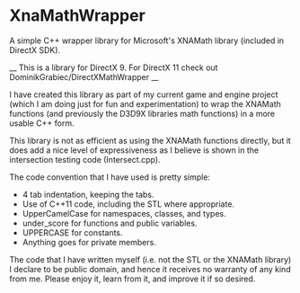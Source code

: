 XnaMathWrapper
==============

A simple C++ wrapper library for Microsoft's XNAMath library (included in DirectX SDK).

__ This is a library for DirectX 9. For DirectX 11 check out DominikGrabiec/DirectXMathWrapper __ 

I have created this library as part of my current game and engine project (which I am doing just for fun and experimentation) to wrap the XNAMath functions (and previously the D3D9X libraries math functions) in a more usable C++ form.

This library is not as efficient as using the XNAMath functions directly, but it does add a nice level of expressiveness as I believe is shown in the intersection testing code (Intersect.cpp).

The code convention that I have used is pretty simple:
* 4 tab indentation, keeping the tabs.
* Use of C++11 code, including the STL where appropriate.
* UpperCamelCase for namespaces, classes, and types.
* under_score for functions and public variables.
* UPPERCASE for constants.
* Anything goes for private members.

The code that I have written myself (i.e. not the STL or the XNAMath library) I declare to be public domain, and hence it receives no warranty of any kind from me.
Please enjoy it, learn from it, and improve it if so desired.